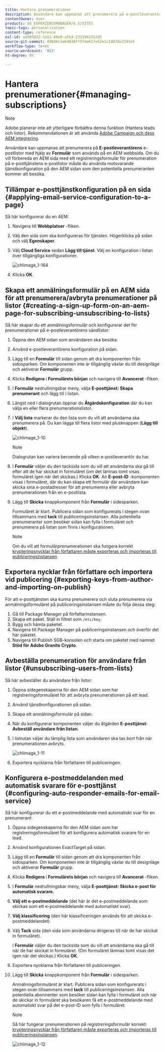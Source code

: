 ```yaml
---
title: Hantera prenumerationer
description: Användare kan uppmanas att prenumerera på e-postleverantörens e-postlistor med hjälp av formulärkomponenten som används på en AEM webbsida. Om du vill förbereda en AEM sida med ett registreringsformulär för prenumeration på e-posttjänstens e-postlistor måste du använda motsvarande tjänstkonfiguration på den AEM sidan som den potentiella prenumeranten kommer att besöka.
contentOwner: User
products: SG_EXPERIENCEMANAGER/6.5/SITES
topic-tags: personalization
content-type: reference
exl-id: add05d22-3a11-49e9-a554-2315962552d5
source-git-commit: 49688c1e64038ff5fde617e52e1c14878e3191e5
workflow-type: tm+mt
source-wordcount: '913'
ht-degree: 0%

---
```


# Hantera prenumerationer{#managing-subscriptions}

>[!NOTE]
>
>Adobe planerar inte att ytterligare förbättra denna funktion (Hantera leads och listor).
>Rekommendationen är att använda [Adobe Campaign och dess AEM integrering](/help/sites-administering/campaign.md).

Användare kan uppmanas att prenumerera på **E-postleverantörens** e-postlistor med hjälp av **Formulär** som används på en AEM webbsida. Om du vill förbereda en AEM sida med ett registreringsformulär för prenumeration på e-posttjänstens e-postlistor måste du använda motsvarande tjänstkonfiguration på den AEM sidan som den potentiella prenumeranten kommer att besöka.

## Tillämpar e-posttjänstkonfiguration på en sida {#applying-email-service-configuration-to-a-page}

Så här konfigurerar du en AEM:

1. Navigera till **Webbplatser** -fliken.
1. Välj den sida som ska konfigureras för tjänsten. Högerklicka på sidan och välj **Egenskaper**.

1. Välj **Cloud Service** sedan **Lägg till tjänst**. Välj en konfiguration i listan över tillgängliga konfigurationer.

   ![chlimage_1-164](assets/chlimage_1-164.png)

1. Klicka **OK**.

## Skapa ett anmälningsformulär på en AEM sida för att prenumerera/avbryta prenumerationer på listor {#creating-a-sign-up-form-on-an-aem-page-for-subscribing-unsubscribing-to-lists}

Så här skapar du ett anmälningsformulär och konfigurerar det för prenumerationer på e-postleverantörens sändlistor:

1. Öppna den AEM sidan som användaren ska besöka.
1. Använd e-postleverantörens konfiguration på sidan.

1. Lägg till en **Formulär** till sidan genom att dra komponenten från sidosparken. Om komponenten inte är tillgänglig växlar du till designläge och aktiverar **Formulär** grupp.
1. Klicka **Redigera** i **Formulärets början** och navigera till **Avancerat** -fliken.
1. I **Formulär** nedrullningsbar meny, välja **E-posttjänst: Skapa prenumerant** och lägg till i listan.
1. Längst ned i dialogrutan öppnar du **Åtgärdskonfiguration** där du kan välja en eller flera prenumerationslistor.
1. I **Välj lista** markerar du den lista som du vill att användarna ska prenumerera på. Du kan lägga till flera listor med plusknappen (**Lägg till objekt**).

   ![chlimage_1-10](assets/chlimage_1-10.jpeg)

   >[!NOTE]
   >
   >Dialogrutan kan variera beroende på vilken e-postleverantör du har.

1. I **Formulär** väljer du den tacksida som du vill att användarna ska gå till efter att de har skickat in formuläret (om det lämnas tomt visas formuläret igen när det skickas.) Klicka **OK**. An **E-post-ID** -komponenten visas i formuläret, där du kan skapa ett formulär där användare kan skicka sina e-postadresser för att prenumerera eller avbryta prenumerationen från en e-postlista.
1. Lägg till **Skicka** knappkomponent från **Formulär** i sidesparken.

   Formuläret är klart. Publicera sidan som konfigurerats i stegen ovan tillsammans med **tack** till publiceringsinstansen. Alla potentiella prenumeranter som besöker sidan kan fylla i formuläret och prenumerera på listan som finns i konfigurationen.

   >[!NOTE]
   >
   >Om du vill att formulärprenumerationen ska fungera korrekt [krypteringsnycklar från författaren måste exporteras och importeras till publiceringsinstansen](#exporting-keys-from-author-and-importing-on-publish).

## Exportera nycklar från författare och importera vid publicering {#exporting-keys-from-author-and-importing-on-publish}

För att e-posttjänsten ska kunna prenumerera och sluta prenumerera via anmälningsformuläret på publiceringsinstansen måste du följa dessa steg:

1. Gå till Package Manager på författarinstansen.
1. Skapa ett paket. Ställ in filtret som `/etc/key`.
1. Bygg och hämta paketet.
1. Navigera till Package Manager på publiceringsinstansen och överför det här paketet.
1. Navigera till Publish SGB-konsolen och starta om paketet med namnet **Stöd för Adobe Granite Crypto**.

## Avbeställa prenumeration för användare från listor {#unsubscribing-users-from-lists}

Så här avbeställer du användare från listor:

1. Öppna sidegenskaperna för den AEM sidan som har registreringsformuläret för att avbryta prenumerationen på ett lead.
1. Använd tjänstkonfigurationen på sidan.
1. Skapa ett anmälningsformulär på sidan.
1. När du konfigurerar komponenten väljer du åtgärden **E-posttjänst**: **Avbeställ användare från listan.**
1. I listrutan väljer du lämplig lista som användaren ska tas bort från när prenumerationen avbryts.

   ![chlimage_1-11](assets/chlimage_1-11.jpeg)

1. Exportera nycklarna från författaren till publiceringen.

## Konfigurera e-postmeddelanden med automatisk svarare för e-posttjänst {#configuring-auto-responder-emails-for-email-service}

Så här konfigurerar du ett e-postmeddelande med automatiskt svar för en prenumerant:

1. Öppna sidegenskaperna för den AEM sidan som har registreringsformuläret för att konfigurera automatisk svarare för en lead.
1. Använd konfigurationen ExactTarget på sidan.

1. Lägg till en **Formulär** till sidan genom att dra komponenten från sidosparken. Om komponenten inte är tillgänglig växlar du till designläge och aktiverar **Formulär** grupp.
1. Klicka **Redigera** i **Formulärets början** och navigera till **Avancerat** -fliken.
1. I **Formulär** nedrullningsbar meny, välja **E-posttjänst: Skicka e-post för automatisk svarare.**
1. **Välj ett e-postmeddelande** (det här är det e-postmeddelande som skickas som ett e-postmeddelande med automatiskt svar).

1. **Välj klassificering** (den här klassificeringen används för att skicka e-postmeddelandet).
1. Välj **Tack** sida (den sida som användarna dirigeras till när de har skickat in formuläret).

   I **Formulär** väljer du den tacksida som du vill att användarna ska gå till när de har skickat in formuläret. (Om formuläret lämnas tomt visas det igen när det skickas.) Klicka **OK**.

1. Exportera nycklarna från författaren till publiceringen.
1. Lägg till **Skicka** knappkomponent från **Formulär** i sidesparken.

   Anmälningsformuläret är klart. Publicera sidan som konfigurerats i stegen ovan tillsammans med **tack** till publiceringsinstansen. Alla potentiella abonnenter som besöker sidan kan fylla i formuläret och när de skickar in formuläret ska besökaren få ett e-postmeddelande med automatiskt svar på det e-post-ID som fylls i formuläret.

   >[!NOTE]
   >
   >Så här fungerar prenumerationen på registreringsformulär korrekt: [krypteringsnycklar från författaren måste exporteras och importeras till publiceringsinstansen](#exporting-keys-from-author-and-importing-on-publish).

   ![chlimage_1-12](assets/chlimage_1-12.jpeg)
